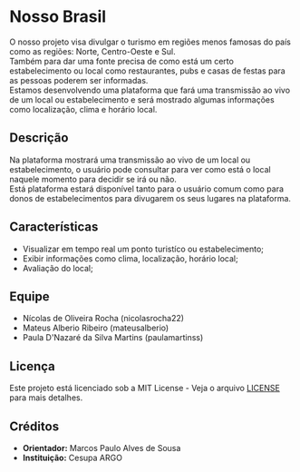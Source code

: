 # Nosso Brasil

O nosso projeto visa divulgar o turismo em regiões menos famosas do país como as
regiões: Norte, Centro-Oeste e Sul.\
Também para dar uma fonte precisa de como está um certo estabelecimento ou
local como restaurantes, pubs e casas de festas para as pessoas poderem ser informadas.
\
Estamos desenvolvendo uma plataforma que fará uma transmissão ao vivo de um local ou estabelecimento e será
mostrado algumas informações como localização, clima e horário local.

## Descrição

Na plataforma mostrará uma transmissão ao vivo de um local ou estabelecimento, o usuário pode consultar para ver
como está o local naquele momento para decidir se irá ou não.\
Está plataforma estará disponível tanto para o usuário comum como para donos de estabelecimentos para divugarem os seus lugares na plataforma.

## Características

- Visualizar em tempo real um ponto turistíco ou estabelecimento;
- Exibir informações como clima, localização, horário local;
- Avaliação do local;

## Equipe

- Nícolas de Oliveira Rocha (nicolasrocha22)
- Mateus Alberio Ribeiro (mateusalberio)
- Paula D'Nazaré da Silva Martins (paulamartinss)

## Licença

Este projeto está licenciado sob a MIT License - Veja o arquivo [LICENSE](./LICENSE) para mais detalhes.

## Créditos

- **Orientador:** Marcos Paulo Alves de Sousa
- **Instituição:** Cesupa ARGO
